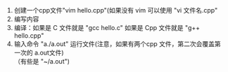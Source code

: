 1. 创建一个cpp文件"vim hello.cpp"(如果没有 vim 可以使用 "vi 文件名.cpp" 
2. 编写内容
3. 编译：如果是 C 文件就是 "gcc hello.c"
        如果是 Cpp 文件就是 "g++ hello.cpp"
4. 输入命令 "a./a.out" 运行文件(注意，如果有两个cpp 文件，第二次会覆盖第一次的 a.out文件)<br>
   （有些是 "~/a.out")
